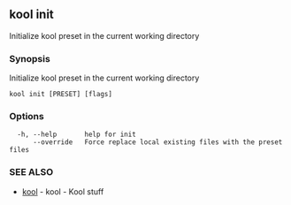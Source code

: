 ## kool init

Initialize kool preset in the current working directory

### Synopsis

Initialize kool preset in the current working directory

```
kool init [PRESET] [flags]
```

### Options

```
  -h, --help       help for init
      --override   Force replace local existing files with the preset files
```

### SEE ALSO

* [kool](kool.md)	 - kool - Kool stuff

